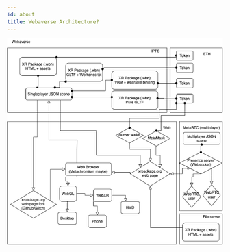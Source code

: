 ```yaml
---
id: about
title: Webaverse Architecture?
---
```


![Webaverse architecture diagram](/img/architecture.png)